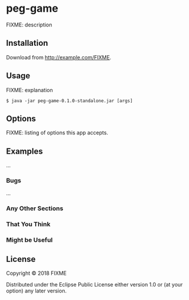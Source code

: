 # peg-game

FIXME: description

## Installation

Download from http://example.com/FIXME.

## Usage

FIXME: explanation

    $ java -jar peg-game-0.1.0-standalone.jar [args]

## Options

FIXME: listing of options this app accepts.

## Examples

...

### Bugs

...

### Any Other Sections
### That You Think
### Might be Useful

## License

Copyright © 2018 FIXME

Distributed under the Eclipse Public License either version 1.0 or (at
your option) any later version.
